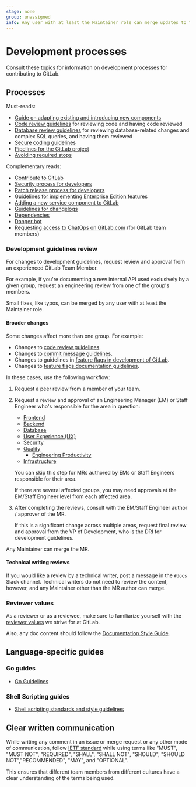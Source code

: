 ```yaml
---
stage: none
group: unassigned
info: Any user with at least the Maintainer role can merge updates to this content. For details, see https://docs.gitlab.com/ee/development/development_processes.html#development-guidelines-review.
---
```


# Development processes

Consult these topics for information on development processes for contributing to GitLab.

## Processes

Must-reads:

- [Guide on adapting existing and introducing new components](architecture.md#adapting-existing-and-introducing-new-components)
- [Code review guidelines](code_review.md) for reviewing code and having code
  reviewed
- [Database review guidelines](database_review.md) for reviewing
  database-related changes and complex SQL queries, and having them reviewed
- [Secure coding guidelines](secure_coding_guidelines.md)
- [Pipelines for the GitLab project](pipelines/index.md)
- [Avoiding required stops](avoiding_required_stops.md)

Complementary reads:

- [Contribute to GitLab](contributing/index.md)
- [Security process for developers](https://gitlab.com/gitlab-org/release/docs/blob/master/general/security/engineer.md)
- [Patch release process for developers](https://gitlab.com/gitlab-org/release/docs/-/tree/master/general/patch)
- [Guidelines for implementing Enterprise Edition features](ee_features.md)
- [Adding a new service component to GitLab](adding_service_component.md)
- [Guidelines for changelogs](changelog.md)
- [Dependencies](dependencies.md)
- [Danger bot](dangerbot.md)
- [Requesting access to ChatOps on GitLab.com](chatops_on_gitlabcom.md#requesting-access) (for GitLab team members)

### Development guidelines review

For changes to development guidelines, request review and approval from an experienced GitLab Team Member.

For example, if you're documenting a new internal API used exclusively by
a given group, request an engineering review from one of the group's members.

Small fixes, like typos, can be merged by any user with at least the Maintainer role.

#### Broader changes

Some changes affect more than one group. For example:

- Changes to [code review guidelines](code_review.md).
- Changes to [commit message guidelines](contributing/merge_request_workflow.md#commit-messages-guidelines).
- Changes to guidelines in [feature flags in development of GitLab](feature_flags/index.md).
- Changes to [feature flags documentation guidelines](documentation/feature_flags.md).

In these cases, use the following workflow:

1. Request a peer review from a member of your team.
1. Request a review and approval of an Engineering Manager (EM)
   or Staff Engineer who's responsible for the area in question:

   - [Frontend](https://handbook.gitlab.com/handbook/engineering/frontend/)
   - [Backend](https://handbook.gitlab.com/handbook/engineering/)
   - [Database](https://handbook.gitlab.com/handbook/engineering/development/database/)
   - [User Experience (UX)](https://handbook.gitlab.com/handbook/product/ux/)
   - [Security](https://handbook.gitlab.com/handbook/security/)
   - [Quality](https://handbook.gitlab.com/handbook/engineering/quality/)
     - [Engineering Productivity](https://handbook.gitlab.com/handbook/engineering/infrastructure/engineering-productivity/)
   - [Infrastructure](https://handbook.gitlab.com/handbook/engineering/infrastructure/)

   You can skip this step for MRs authored by EMs or Staff Engineers responsible
   for their area.

   If there are several affected groups, you may need approvals at the
   EM/Staff Engineer level from each affected area.

1. After completing the reviews, consult with the EM/Staff Engineer
   author / approver of the MR.

   If this is a significant change across multiple areas, request final review
   and approval from the VP of Development, who is the DRI for development guidelines.

Any Maintainer can merge the MR.

#### Technical writing reviews

If you would like a review by a technical writer, post a message in the `#docs` Slack channel.
Technical writers do not need to review the content, however, and any Maintainer
other than the MR author can merge.

### Reviewer values

As a reviewer or as a reviewee, make sure to familiarize yourself with
the [reviewer values](https://handbook.gitlab.com/handbook/engineering/workflow/reviewer-values/) we strive for at GitLab.

Also, any doc content should follow the [Documentation Style Guide](documentation/index.md).

## Language-specific guides

### Go guides

- [Go Guidelines](go_guide/index.md)

### Shell Scripting guides

- [Shell scripting standards and style guidelines](shell_scripting_guide/index.md)

## Clear written communication

While writing any comment in an issue or merge request or any other mode of communication,
follow [IETF standard](https://www.ietf.org/rfc/rfc2119.txt) while using terms like
"MUST", "MUST NOT", "REQUIRED", "SHALL", "SHALL NOT", "SHOULD", "SHOULD NOT","RECOMMENDED", "MAY",
and "OPTIONAL".

This ensures that different team members from different cultures have a clear understanding of
the terms being used.
